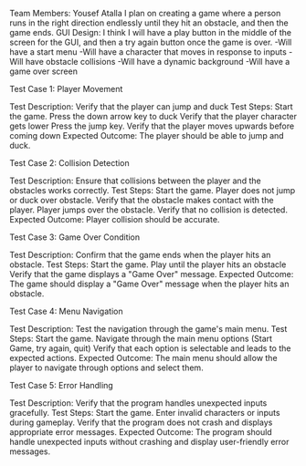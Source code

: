 Team Members: Yousef Atalla
I plan on creating a game where a person runs in the right direction endlessly until they hit an obstacle, and then the game ends.
GUI Design: I think I will have a play button in the middle of the screen for the GUI, and then a try again button once the game is over.
-Will have a start menu
-Will have a character that moves in response to inputs
-Will have obstacle collisions
-Will have a dynamic background
-Will have a game over screen

Test Case 1: Player Movement

Test Description: Verify that the player can jump and duck
Test Steps:
Start the game.
Press the down arrow key to duck
Verify that the player character gets lower
Press the jump key.
Verify that the player moves upwards before coming down
Expected Outcome: The player should be able to jump and duck.

Test Case 2: Collision Detection

Test Description: Ensure that collisions between the player and the obstacles works correctly.
Test Steps:
Start the game.
Player does not jump or duck over obstacle.
Verify that the obstacle makes contact with the player.
Player jumps over the obstacle.
Verify that no collision is detected.
Expected Outcome: Player collision should be accurate.

Test Case 3: Game Over Condition

Test Description: Confirm that the game ends when the player hits an obstacle.
Test Steps:
Start the game.
Play until the player hits an obstacle
Verify that the game displays a "Game Over" message.
Expected Outcome: The game should display a "Game Over" message when the player hits an obstacle.

Test Case 4: Menu Navigation

Test Description: Test the navigation through the game's main menu.
Test Steps:
Start the game.
Navigate through the main menu options (Start Game, try again, quit)
Verify that each option is selectable and leads to the expected actions.
Expected Outcome: The main menu should allow the player to navigate through options and select them.

Test Case 5: Error Handling

Test Description: Verify that the program handles unexpected inputs gracefully.
Test Steps:
Start the game.
Enter invalid characters or inputs during gameplay.
Verify that the program does not crash and displays appropriate error messages.
Expected Outcome: The program should handle unexpected inputs without crashing and display user-friendly error messages.